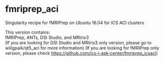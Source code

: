 # fmriprep_aci
Singularity recipe for fMRIPrep on Ubuntu 16.04 for ICS ACI clusters

This version contains:  
fMRIPrep, ANTs, DSI Studio, and MRtrix3  
(If you are looking for DSI Studio and MRtrix3 only version, please go to willgpaik/qt5_aci for more information)
(If you are looking for fMRIPrep only version, please check https://github.com/ics-i-ask-center/fmriprep_icsaci)
